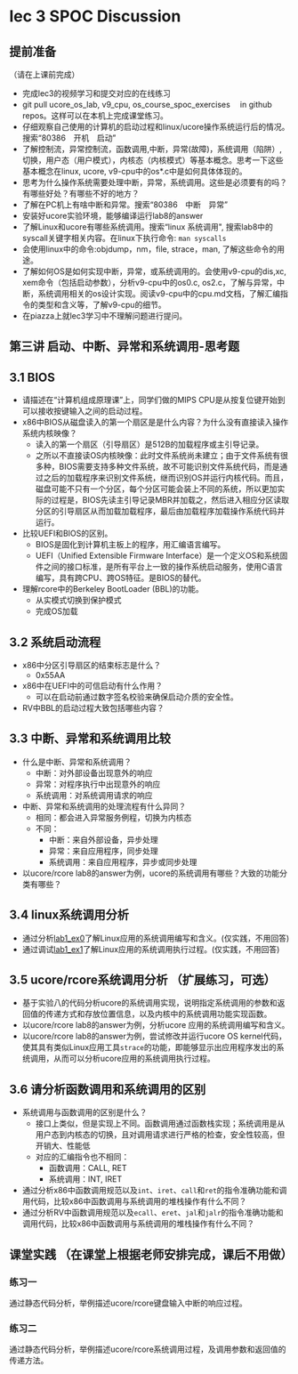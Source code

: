 # lec 3 SPOC Discussion

## **提前准备**
（请在上课前完成）


 - 完成lec3的视频学习和提交对应的在线练习
 - git pull ucore_os_lab, v9_cpu, os_course_spoc_exercises  　in github repos。这样可以在本机上完成课堂练习。
 - 仔细观察自己使用的计算机的启动过程和linux/ucore操作系统运行后的情况。搜索“80386　开机　启动”
 - 了解控制流，异常控制流，函数调用,中断，异常(故障)，系统调用（陷阱）,切换，用户态（用户模式），内核态（内核模式）等基本概念。思考一下这些基本概念在linux, ucore, v9-cpu中的os*.c中是如何具体体现的。
 - 思考为什么操作系统需要处理中断，异常，系统调用。这些是必须要有的吗？有哪些好处？有哪些不好的地方？
 - 了解在PC机上有啥中断和异常。搜索“80386　中断　异常”
 - 安装好ucore实验环境，能够编译运行lab8的answer
 - 了解Linux和ucore有哪些系统调用。搜索“linux 系统调用", 搜索lab8中的syscall关键字相关内容。在linux下执行命令: ```man syscalls```
 - 会使用linux中的命令:objdump，nm，file, strace，man, 了解这些命令的用途。
 - 了解如何OS是如何实现中断，异常，或系统调用的。会使用v9-cpu的dis,xc, xem命令（包括启动参数），分析v9-cpu中的os0.c, os2.c，了解与异常，中断，系统调用相关的os设计实现。阅读v9-cpu中的cpu.md文档，了解汇编指令的类型和含义等，了解v9-cpu的细节。
 - 在piazza上就lec3学习中不理解问题进行提问。

## 第三讲 启动、中断、异常和系统调用-思考题

## 3.1 BIOS
-  请描述在“计算机组成原理课”上，同学们做的MIPS CPU是从按复位键开始到可以接收按键输入之间的启动过程。
-  x86中BIOS从磁盘读入的第一个扇区是是什么内容？为什么没有直接读入操作系统内核映像？
   -  读入的第一个扇区（引导扇区）是512B的加载程序或主引导记录。
   -  之所以不直接读OS内核映像：此时文件系统尚未建立；由于文件系统有很多种，BIOS需要支持多种文件系统，故不可能识别文件系统代码，而是通过之后的加载程序来识别文件系统，继而识别OS并运行内核代码。而且，磁盘可能不只有一个分区，每个分区可能会装上不同的系统，所以更加实际的过程是，BIOS先读主引导记录MBR并加载之，然后进入相应分区读取分区的引导扇区从而加载加载程序，最后由加载程序加载操作系统代码并运行。
-  比较UEFI和BIOS的区别。
   -  BIOS是固化到计算机主板上的程序，用汇编语言编写。
   -  UEFI（Unified Extensible Firmware Interface）是一个定义OS和系统固件之间的接口标准，是所有平台上一致的操作系统启动服务，使用C语言编写，具有跨CPU、跨OS特征。是BIOS的替代。
-  理解rcore中的Berkeley BootLoader (BBL)的功能。
   -  从实模式切换到保护模式
   -  完成OS加载

## 3.2 系统启动流程

- x86中分区引导扇区的结束标志是什么？
  - 0x55AA
- x86中在UEFI中的可信启动有什么作用？
  - 可以在启动前通过数字签名校验来确保启动介质的安全性。
- RV中BBL的启动过程大致包括哪些内容？

## 3.3 中断、异常和系统调用比较
- 什么是中断、异常和系统调用？
  - 中断：对外部设备出现意外的响应
  - 异常：对程序执行中出现意外的响应
  - 系统调用：对系统调用请求的响应
- 中断、异常和系统调用的处理流程有什么异同？
  - 相同：都会进入异常服务例程，切换为内核态
  - 不同：
    - 中断：来自外部设备，异步处理
    - 异常：来自应用程序，同步处理
    - 系统调用：来自应用程序，异步或同步处理
- 以ucore/rcore lab8的answer为例，ucore的系统调用有哪些？大致的功能分类有哪些？

## 3.4 linux系统调用分析
- 通过分析[lab1_ex0](https://github.com/chyyuu/ucore_lab/blob/master/related_info/lab1/lab1-ex0.md)了解Linux应用的系统调用编写和含义。(仅实践，不用回答)
- 通过调试[lab1_ex1](https://github.com/chyyuu/ucore_lab/blob/master/related_info/lab1/lab1-ex1.md)了解Linux应用的系统调用执行过程。(仅实践，不用回答)


## 3.5 ucore/rcore系统调用分析 （扩展练习，可选）
-  基于实验八的代码分析ucore的系统调用实现，说明指定系统调用的参数和返回值的传递方式和存放位置信息，以及内核中的系统调用功能实现函数。
- 以ucore/rcore lab8的answer为例，分析ucore 应用的系统调用编写和含义。
- 以ucore/rcore lab8的answer为例，尝试修改并运行ucore OS kernel代码，使其具有类似Linux应用工具`strace`的功能，即能够显示出应用程序发出的系统调用，从而可以分析ucore应用的系统调用执行过程。


## 3.6 请分析函数调用和系统调用的区别
- 系统调用与函数调用的区别是什么？
  - 接口上类似，但是实现上不同。函数调用通过函数栈实现；系统调用是从用户态到内核态的切换，且对调用请求进行严格的检查，安全性较高，但开销大、性能低
  - 对应的汇编指令也不相同：
    - 函数调用：CALL, RET
    - 系统调用：INT, IRET
- 通过分析x86中函数调用规范以及`int`、`iret`、`call`和`ret`的指令准确功能和调用代码，比较x86中函数调用与系统调用的堆栈操作有什么不同？
- 通过分析RV中函数调用规范以及`ecall`、`eret`、`jal`和`jalr`的指令准确功能和调用代码，比较x86中函数调用与系统调用的堆栈操作有什么不同？


## 课堂实践 （在课堂上根据老师安排完成，课后不用做）
### 练习一
通过静态代码分析，举例描述ucore/rcore键盘输入中断的响应过程。

### 练习二
通过静态代码分析，举例描述ucore/rcore系统调用过程，及调用参数和返回值的传递方法。

